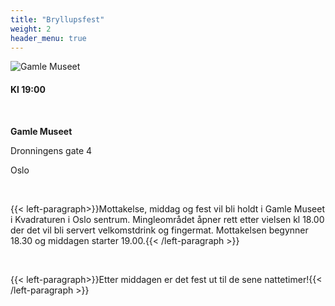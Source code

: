 ```yaml
---
title: "Bryllupsfest"
weight: 2
header_menu: true
---
```


![Gamle Museet](images/gamlemuseetUte.jpg)

#### Kl 19:00

&nbsp; 

**Gamle Museet**

Dronningens gate 4

Oslo

&nbsp;

{{< left-paragraph>}}Mottakelse, middag og fest vil bli holdt i Gamle Museet i Kvadraturen i Oslo sentrum. Mingleområdet åpner rett etter vielsen kl 18.00 der det vil bli servert velkomstdrink og fingermat. Mottakelsen begynner 18.30 og middagen starter 19.00.{{< /left-paragraph >}}

&nbsp; 

{{< left-paragraph>}}Etter middagen er det fest ut til de sene nattetimer!{{< /left-paragraph >}}